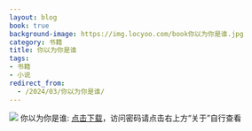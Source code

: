```yaml
---
layout: blog
book: true
background-image: https://img.locyoo.com/book你以为你是谁.jpg
category: 书籍
title: 你以为你是谁
tags:
- 书籍
- 小说
redirect_from:
  - /2024/03/你以为你是谁/
---
```

![](https://img.locyoo.com/book你以为你是谁.jpg)
你以为你是谁: <a name = "ref1" href="https://url18.ctfile.com/f/50983618-1437032822-9515f9?p=3619">点击下载</a>，访问密码请点击右上方“关于”自行查看